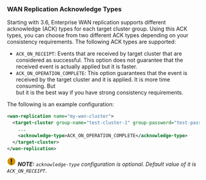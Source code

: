 
### WAN Replication Acknowledge Types

Starting with 3.6, Enterprise WAN replication supports different acknowledge (ACK) types for each target cluster group.
Using this ACK types, you can choose from two different ACK types depending on your consistency requirements. The following ACK types are supported:
 
- `ACK_ON_RECEIPT`: Events that are received by target cluster that are considered as successful. This option does not guarantee that the received event is actually applied but it is faster.
- `ACK_ON_OPERATION_COMPLETE`: This option guarantees that the event is received by the target cluster and it is applied. It is more time consuming. But  
but it is the best way if you have strong consistency requirements.

The following is an example configuration:

```xml
<wan-replication name="my-wan-cluster">
  <target-cluster group-name="test-cluster-1" group-password="test-pass">
    ...
    <acknowledge-type>ACK_ON_OPERATION_COMPLETE</acknowledge-type>
  </target-cluster>
</wan-replication>
```

![image](images/NoteSmall.jpg) ***NOTE:*** *`acknowledge-type` configuration is optional. Default value of it is `ACK_ON_RECEIPT`*.



